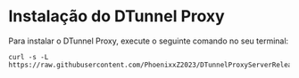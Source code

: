 # Instalação do DTunnel Proxy

Para instalar o DTunnel Proxy, execute o seguinte comando no seu terminal:

```
curl -s -L https://raw.githubusercontent.com/PhoenixxZ2023/DTunnelProxyServerRelease/main/install.sh
```

